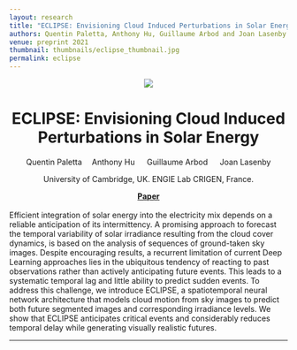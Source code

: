 ```yaml
---
layout: research
title: "ECLIPSE: Envisioning Cloud Induced Perturbations in Solar Energy"
authors: Quentin Paletta, Anthony Hu, Guillaume Arbod and Joan Lasenby
venue: preprint 2021
thumbnail: thumbnails/eclipse_thumbnail.jpg
permalink: eclipse
---
```


<p align='center'><img src='/research/thumbnails/eclipse_thumbnail.jpg'/></p>
<center>
<h1 class="page-title">ECLIPSE: Envisioning Cloud Induced Perturbations in Solar Energy
</h1>

Quentin Paletta &emsp;Anthony Hu &emsp; Guillaume Arbod &emsp; Joan Lasenby
<p>University of Cambridge, UK. ENGIE Lab CRIGEN, France.</p>
</center>
<center>
<b><a href="https://arxiv.org/pdf/2104.12419.pdf">Paper</a></b>
</center>

<br/>
Efficient integration of solar energy into the electricity mix depends on a reliable anticipation of its 
intermittency. A promising approach to forecast the temporal variability of solar irradiance resulting from the cloud
 cover dynamics, is based on the analysis of sequences of ground-taken sky images. Despite encouraging results, a recurrent limitation of current Deep Learning approaches lies in the ubiquitous tendency of reacting to past 
 observations rather than actively anticipating future events. This leads to a systematic temporal lag and little 
 ability to predict sudden events. To address this challenge, we introduce ECLIPSE, a spatiotemporal neural network 
 architecture that models cloud motion from sky images to predict both future segmented images and corresponding 
 irradiance levels. We show that 
 ECLIPSE anticipates critical events and considerably reduces temporal delay while generating visually realistic futures.


-----
